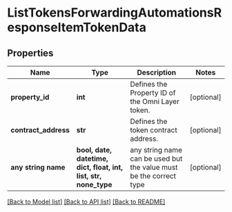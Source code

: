 # ListTokensForwardingAutomationsResponseItemTokenData


## Properties
Name | Type | Description | Notes
------------ | ------------- | ------------- | -------------
**property_id** | **int** | Defines the Property ID of the Omni Layer token. | [optional] 
**contract_address** | **str** | Defines the token contract address. | [optional] 
**any string name** | **bool, date, datetime, dict, float, int, list, str, none_type** | any string name can be used but the value must be the correct type | [optional]

[[Back to Model list]](../README.md#documentation-for-models) [[Back to API list]](../README.md#documentation-for-api-endpoints) [[Back to README]](../README.md)


